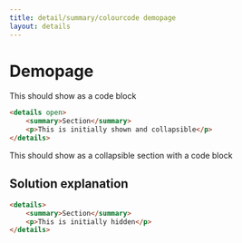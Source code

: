 ```yaml
---
title: detail/summary/colourcode demopage 
layout: details
---
```


# Demopage

This should show as a code block

```html
<details open>
    <summary>Section</summary>
    <p>This is initially shown and collapsible</p>
</details>
```

This should show as a collapsible section with a code block

<!-- details -->
<!-- summary -->
## Solution explanation
<!-- end:summary -->

```html
<details>
    <summary>Section</summary>
    <p>This is initially hidden</p>
</details>
```
<!-- end:details -->
